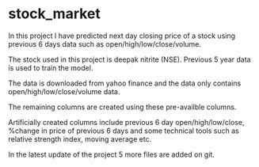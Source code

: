 # stock_market
In this project I have predicted next day closing price of a stock using previous 6 days data such as open/high/low/close/volume.

The stock used in this project is deepak nitrite (NSE). Previous 5 year data is used to train the model.  

The data is downloaded from yahoo finance and the data only contains open/high/low/close/volume data.

The remaining columns are created using these pre-availble columns. 

Artificially created columns include previous 6 day open/high/low/close, %change in price of previous 6 days and some technical tools such as relative strength index, moving average etc. 


In the latest update of the project 5 more files are added on git.
